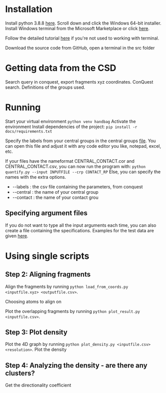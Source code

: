 # Installation
Install python 3.8.8 [here](https://www.python.org/downloads/release/python-388/). Scroll down and click the 
Windows 64-bit installer.
Install Windows terminal from the Microsoft Marketplace or click [here](https://www.microsoft.com/en-us/p/windows-terminal/9n0dx20hk701?activetab=pivot:overviewtab).

Follow the detailed tutorial [here](docs/TUTORIAL.md) if you're not used to working with terminal.

Download the source code from GitHub, open a terminal in the src folder

# Getting data from the CSD
Search query in conquest, export fragments xyz coordinates. ConQuest search. Definitions of the groups used.

# Running
Start your virtual environment ```python venv handbag```
Activate the environment
Install dependencies of the project: ```pip install -r docs/requirements.txt```

Specify the labels from your central groups in the central groups [file](./src/files/central_groups.csv). You can open this file and adjust it with any code editor you like, notepad, excel, etc.

If your files have the nameformat CENTRAL_CONTACT.cor and CENTRAL_CONTACT.csv, you can now run the program with: ```python quantify.py --input INPUTFILE --crp CONTACT_RP```
Else, you can specify the names with the extra options.
* --labels : the csv file containing the parameters, from conquest
* --central : the name of your central group
* --contact : the name of your contact grou

## Specifying argument files 
If you do not want to type all the input arguments each time, you can also create a file containing the specifications. Examples for the test data are given [here](./src/arg_files/).


# Using single scripts

## Step 2: Aligning fragments
Align the fragments by running `python load_from_coords.py <inputfile.xyz> <outputfile.csv>`. 

Choosing atoms to align on

Plot the overlapping fragments by running `python plot_result.py <inputfile.csv>`.

## Step 3: Plot density
Plot the 4D graph by running `python plot_density.py <inputfile.csv> <resolution>`.
Plot the density

## Step 4: Analyzing the density - are there any clusters?
Get the directionality coefficient
